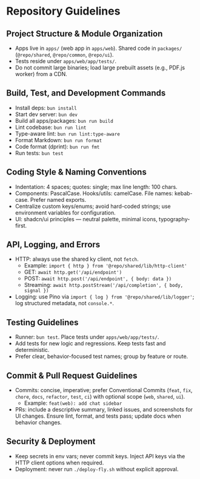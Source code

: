 # Repository Guidelines

## Project Structure & Module Organization

- Apps live in `apps/` (web app in `apps/web`). Shared code in `packages/` (`@repo/shared`, `@repo/common`, `@repo/ui`).
- Tests reside under `apps/web/app/tests/`.
- Do not commit large binaries; load large prebuilt assets (e.g., PDF.js worker) from a CDN.

## Build, Test, and Development Commands

- Install deps: `bun install`
- Start dev server: `bun dev`
- Build all apps/packages: `bun run build`
- Lint codebase: `bun run lint`
- Type-aware lint: `bun run lint:type-aware`
- Format Markdown: `bun run format`
- Code format (dprint): `bun run fmt`
- Run tests: `bun test`

## Coding Style & Naming Conventions

- Indentation: 4 spaces; quotes: single; max line length: 100 chars.
- Components: PascalCase. Hooks/utils: camelCase. File names: kebab-case. Prefer named exports.
- Centralize custom keys/enums; avoid hard-coded strings; use environment variables for configuration.
- UI: shadcn/ui principles — neutral palette, minimal icons, typography-first.

## API, Logging, and Errors

- HTTP: always use the shared ky client, not `fetch`.
  - Example: `import { http } from '@repo/shared/lib/http-client'`
  - GET: `await http.get('/api/endpoint')`
  - POST: `await http.post('/api/endpoint', { body: data })`
  - Streaming: `await http.postStream('/api/completion', { body, signal })`
- Logging: use Pino via `import { log } from '@repo/shared/lib/logger'`; log structured metadata, not `console.*`.

## Testing Guidelines

- Runner: `bun test`. Place tests under `apps/web/app/tests/`.
- Add tests for new logic and regressions. Keep tests fast and deterministic.
- Prefer clear, behavior-focused test names; group by feature or route.

## Commit & Pull Request Guidelines

- Commits: concise, imperative; prefer Conventional Commits (`feat`, `fix`, `chore`, `docs`, `refactor`, `test`, `ci`) with optional scope (`web`, `shared`, `ui`).
  - Example: `feat(web): add chat sidebar`
- PRs: include a descriptive summary, linked issues, and screenshots for UI changes. Ensure lint, format, and tests pass; update docs when behavior changes.

## Security & Deployment

- Keep secrets in env vars; never commit keys. Inject API keys via the HTTP client options when required.
- Deployment: never run `./deploy-fly.sh` without explicit approval.
